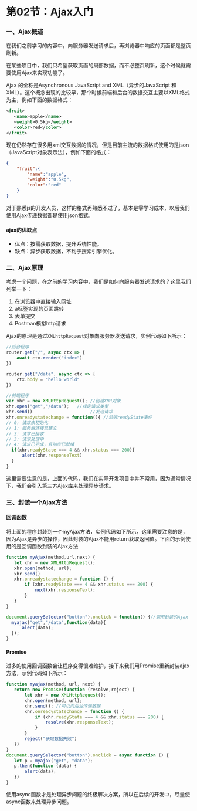 # 第02节：Ajax入门

### 一、Ajax概述

在我们之前学习的内容中，向服务器发送请求后，再浏览器中响应的页面都是整页刷新。

在某些项目中，我们只希望获取页面的局部数据，而不必整页刷新，这个时候就需要使用Ajax来实现功能了。

Ajax 的全称是Asynchronous JavaScript and XML（异步的JavaScript 和 XML）。这个概念出现的比较早，那个时候前端和后台的数据交互主要以XML格式为主，例如下面的数据格式：

``` xml
<fruit>
   <name>apple</name>
   <weight>0.5kg</weight>
   <color>red</color>
</fruit>
```

现在仍然存在很多用xml交互数据的情况，但是目前主流的数据格式使用的是json（JavaScript对象表示法），例如下面的格式：

``` json
{
    "fruit":{
        "name":"apple",
        "weight":"0.5kg",
        "color":"red"
    }
}
```

对于熟悉js的开发人员，这样的格式再熟悉不过了，基本是零学习成本，以后我们使用Ajax传递数据都是使用json格式。

#### ajax的优缺点

* 优点：按需获取数据，提升系统性能。
* 缺点：异步获取数据，不利于搜索引擎优化。

### 二、Ajax原理

考虑一个问题，在之前的学习内容中，我们是如何向服务器发送请求的？这里我们列举一下：

1. 在浏览器中直接输入网址
2. a标签实现的页面跳转
3. 表单提交
4. Postman模拟http请求

Ajax的原理是通过`XMLhttpRequest`对象向服务器发送请求，实例代码如下所示：

``` js
//后台程序
router.get("/", async ctx => {
    await ctx.render("index")
})

router.get("/data", async ctx => {
    ctx.body = "hello world"
})
```

``` js
//前端程序
var xhr = new XMLHttpRequest(); //创建XHR对象
xhr.open("get","/data");   //规定请求类型
xhr.send()                      //发送请求
xhr.onreadystatechange = function(){ //监听readyState事件
// 0: 请求未初始化
// 1: 服务器连接已建立
// 2: 请求已接收
// 3: 请求处理中
// 4: 请求已完成，且响应已就绪
  if(xhr.readyState === 4 && xhr.status === 200){
      alert(xhr.responseText)
  }
}
```

这里需要注意的是，上面的代码，我们在实际开发项目中并不常用，因为通常情况下，我们会引入第三方Ajax库来处理异步请求。

### 三、封装一个Ajax方法

#### 回调函数

将上面的程序封装到一个myAjax方法，实例代码如下所示，这里需要注意的是，因为Ajax是异步的操作，因此封装的Ajax不能用return获取返回值。下面的示例使用的是回调函数封装的Ajax方法

``` js
function myAjax(method,url,next) {
   let xhr = new XMLHttpRequest();
   xhr.open(method, url);
   xhr.send()
   xhr.onreadystatechange = function () {
       if (xhr.readyState === 4 && xhr.status === 200) {
           next(xhr.responseText);
       }
   }
}

document.querySelector("button").onclick = function() {//调用封装的Ajax
  myajax("get","/data",function(data){
      alert(data);
  });
}
```

#### Promise

过多的使用回调函数会让程序变得很难维护，接下来我们用Promise重新封装ajax方法，示例代码如下所示：

``` js
function myajax(method, url, next) {
   return new Promise(function (resolve,reject) {
       let xhr = new XMLHttpRequest();
       xhr.open(method, url);
       xhr.send(); //可以向后台传输数据
       xhr.onreadystatechange = function () {
           if (xhr.readyState === 4 && xhr.status === 200) {
               resolve(xhr.responseText);
           }
       }
       reject("获取数据失败")
   })
}
document.querySelector("button").onclick = async function () {
   let p = myajax("get", "data");
   p.then(function (data) {
       alert(data);
   })
}
```

使用async函数才是处理异步问题的终极解决方案，所以在后续的开发中，尽量使async函数来处理异步问题。



